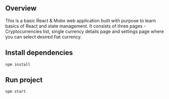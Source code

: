 ## Overview
This is a basic React & Mobx web application built with purpose to learn basics of React and state management.
It consists of three pages - Cryptocurrencies list, single currency details page and settings page where you can select desired fiat currency. 
   

## Install dependencies 
`npm install`

## Run project
`npm start`
